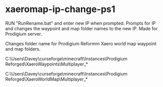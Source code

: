 # xaeromap-ip-change-ps1

RUN "RunRename.bat" and enter new IP when prompted.
 Prompts for IP and changes the waypoint and map folder names to the new IP. Made for Prodigium server.

Changes folder name for Prodigium Reformm Xaero world map waypoint and map folders.

C:\Users\Davey\curseforge\minecraft\Instances\Prodigium Reforged\XaeroWaypoints\Multiplayer_*

C:\Users\Davey\curseforge\minecraft\Instances\Prodigium Reforged\XaeroWorldMap\Multiplayer_*